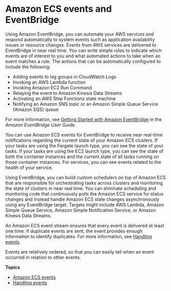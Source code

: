 # Amazon ECS events and EventBridge<a name="cloudwatch_event_stream"></a>

Using Amazon EventBridge, you can automate your AWS services and respond automatically to system events such as application availability issues or resource changes\. Events from AWS services are delivered to EventBridge in near real time\. You can write simple rules to indicate which events are of interest to you and what automated actions to take when an event matches a rule\. The actions that can be automatically configured to include the following:
+ Adding events to log groups in CloudWatch Logs
+ Invoking an AWS Lambda function
+ Invoking Amazon EC2 Run Command
+ Relaying the event to Amazon Kinesis Data Streams
+ Activating an AWS Step Functions state machine
+ Notifying an Amazon SNS topic or an Amazon Simple Queue Service \(Amazon SQS\) queue

For more information, see [Getting Started with Amazon EventBridge](https://docs.aws.amazon.com/eventbridge/latest/userguide/eventbridge-getting-set-up.html) in the *Amazon EventBridge User Guide*\.

You can use Amazon ECS events for EventBridge to receive near real\-time notifications regarding the current state of your Amazon ECS clusters\. If your tasks are using the Fargate launch type, you can see the state of your tasks\. If your tasks are using the EC2 launch type, you can see the state of both the container instances and the current state of all tasks running on those container instances\. For services, you can see events related to the health of your service\.

Using EventBridge, you can build custom schedulers on top of Amazon ECS that are responsible for orchestrating tasks across clusters and monitoring the state of clusters in near real time\. You can eliminate scheduling and monitoring code that continuously polls the Amazon ECS service for status changes and instead handle Amazon ECS state changes asynchronously using any EventBridge target\. Targets might include AWS Lambda, Amazon Simple Queue Service, Amazon Simple Notification Service, or Amazon Kinesis Data Streams\.

An Amazon ECS event stream ensures that every event is delivered at least one time\. If duplicate events are sent, the event provides enough information to identify duplicates\. For more information, see [Handling events](ecs_cwet_handling.md)\.

Events are relatively ordered, so that you can easily tell when an event occurred in relation to other events\.

**Topics**
+ [Amazon ECS events](ecs_cwe_events.md)
+ [Handling events](ecs_cwet_handling.md)